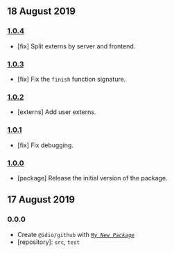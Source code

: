 ## 18 August 2019

### [1.0.4](https://github.com/idiocc/github/compare/v1.0.3...v1.0.4)

- [fix] Split externs by server and frontend.

### [1.0.3](https://github.com/idiocc/github/compare/v1.0.2...v1.0.3)

- [fix] Fix the `finish` function signature.

### [1.0.2](https://github.com/idiocc/github/compare/v1.0.1...v1.0.2)

- [externs] Add user externs.

### [1.0.1](https://github.com/idiocc/github/compare/v1.0.0...v1.0.1)

- [fix] Fix debugging.

### [1.0.0](https://github.com/idiocc/github/compare/v0.0.0-pre...v1.0.0)

- [package] Release the initial version of the package.

## 17 August 2019

### 0.0.0

- Create `@idio/github` with _[`My New Package`](https://mnpjs.org)_
- [repository]: `src`, `test`